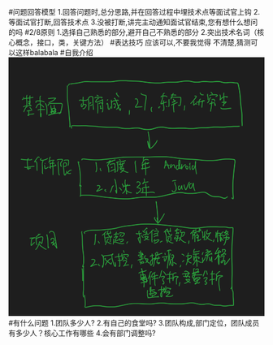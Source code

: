 #问题回答模型
1.回答问题时,总分思路,并在回答过程中埋技术点等面试官上钩
2.等面试官打断,回答技术点
3.没被打断,讲完主动通知面试官结束,您有想什么想问的吗
#2/8原则
1.选择自己熟悉的部分,避开自己不熟悉的部分
2.突出技术名词（核心概念，接口，类，关键方法）
#表达技巧
应该可以,不要我觉得
不清楚,猜测可以这样balabala
#自我介绍
![](.z_面试_01_技术面_回答模型_images/a8a95fad.png)
#有什么问题
1.团队多少人?
2.有自己的食堂吗?
3.团队构成,部门定位，团队成员有多少人？核心工作有哪些
4.会有部门调整吗?
